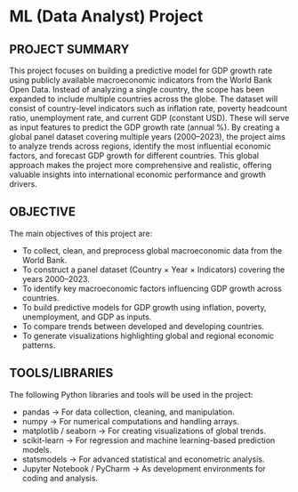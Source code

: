 # ML (Data Analyst) Project

## PROJECT SUMMARY
This project focuses on building a predictive model for GDP growth rate using publicly available macroeconomic indicators from the World Bank Open Data. Instead of analyzing a single country, the scope has been expanded to include multiple countries across the globe. The dataset will consist of country-level indicators such as inflation rate, poverty headcount ratio, unemployment rate, and current GDP (constant USD). These will serve as input features to predict the GDP growth rate (annual %). By creating a global panel dataset covering multiple years (2000–2023), the project aims to analyze trends across regions, identify the most influential economic factors, and forecast GDP growth for different countries. This global approach makes the project more comprehensive and realistic, offering valuable insights into international economic performance and growth drivers.

## OBJECTIVE
The main objectives of this project are:
- To collect, clean, and preprocess global macroeconomic data from the World Bank.
- To construct a panel dataset (Country × Year × Indicators) covering the years 2000–2023.
- To identify key macroeconomic factors influencing GDP growth across countries.
- To build predictive models for GDP growth using inflation, poverty, unemployment, and GDP as inputs.
- To compare trends between developed and developing countries.
- To generate visualizations highlighting global and regional economic patterns.

## TOOLS/LIBRARIES
The following Python libraries and tools will be used in the project:
- pandas → For data collection, cleaning, and manipulation.
- numpy → For numerical computations and handling arrays.
- matplotlib / seaborn → For creating visualizations of global trends.
- scikit-learn → For regression and machine learning-based prediction models.
- statsmodels → For advanced statistical and econometric analysis.
- Jupyter Notebook / PyCharm → As development environments for coding and analysis.

